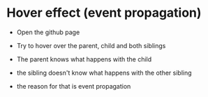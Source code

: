 # Hover effect (event propagation)

- Open the github page

- Try to hover over the parent, child and both siblings

- The parent knows what happens with the child
 
- the sibling doesn't know what happens with the other sibling
   
- the reason for that is event propagation
